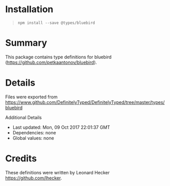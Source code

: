 # Installation
> `npm install --save @types/bluebird`

# Summary
This package contains type definitions for bluebird (https://github.com/petkaantonov/bluebird).

# Details
Files were exported from https://www.github.com/DefinitelyTyped/DefinitelyTyped/tree/master/types/bluebird

Additional Details
 * Last updated: Mon, 09 Oct 2017 22:01:37 GMT
 * Dependencies: none
 * Global values: none

# Credits
These definitions were written by Leonard Hecker <https://github.com/lhecker>.
